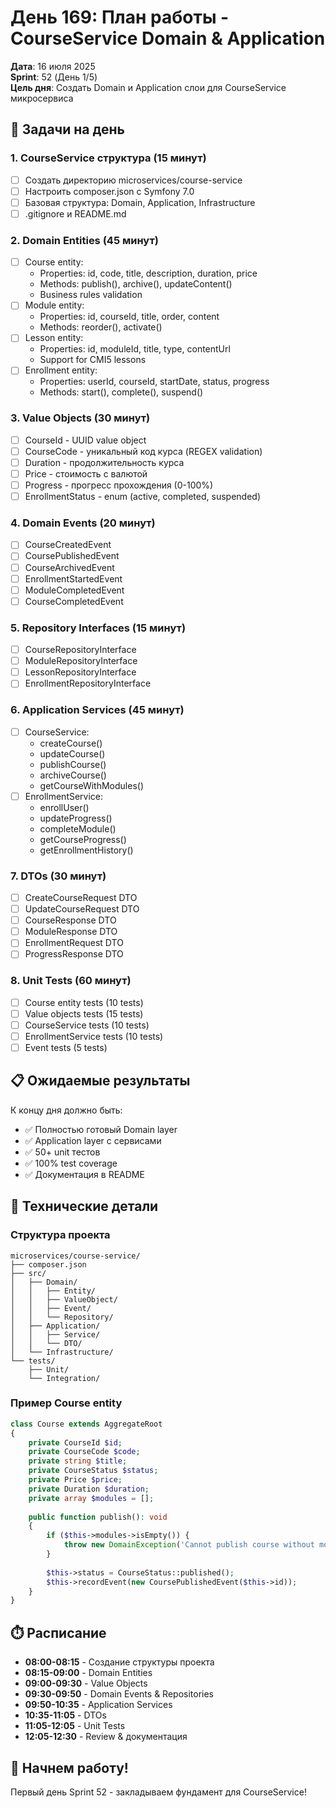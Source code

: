# День 169: План работы - CourseService Domain & Application

**Дата**: 16 июля 2025  
**Sprint**: 52 (День 1/5)  
**Цель дня**: Создать Domain и Application слои для CourseService микросервиса

## 🎯 Задачи на день

### 1. CourseService структура (15 минут)
- [ ] Создать директорию microservices/course-service
- [ ] Настроить composer.json с Symfony 7.0
- [ ] Базовая структура: Domain, Application, Infrastructure
- [ ] .gitignore и README.md

### 2. Domain Entities (45 минут)
- [ ] Course entity:
  - Properties: id, code, title, description, duration, price
  - Methods: publish(), archive(), updateContent()
  - Business rules validation
- [ ] Module entity:
  - Properties: id, courseId, title, order, content
  - Methods: reorder(), activate()
- [ ] Lesson entity:
  - Properties: id, moduleId, title, type, contentUrl
  - Support for CMI5 lessons
- [ ] Enrollment entity:
  - Properties: userId, courseId, startDate, status, progress
  - Methods: start(), complete(), suspend()

### 3. Value Objects (30 минут)
- [ ] CourseId - UUID value object
- [ ] CourseCode - уникальный код курса (REGEX validation)
- [ ] Duration - продолжительность курса
- [ ] Price - стоимость с валютой
- [ ] Progress - прогресс прохождения (0-100%)
- [ ] EnrollmentStatus - enum (active, completed, suspended)

### 4. Domain Events (20 минут)
- [ ] CourseCreatedEvent
- [ ] CoursePublishedEvent
- [ ] CourseArchivedEvent
- [ ] EnrollmentStartedEvent
- [ ] ModuleCompletedEvent
- [ ] CourseCompletedEvent

### 5. Repository Interfaces (15 минут)
- [ ] CourseRepositoryInterface
- [ ] ModuleRepositoryInterface
- [ ] LessonRepositoryInterface
- [ ] EnrollmentRepositoryInterface

### 6. Application Services (45 минут)
- [ ] CourseService:
  - createCourse()
  - updateCourse()
  - publishCourse()
  - archiveCourse()
  - getCourseWithModules()
- [ ] EnrollmentService:
  - enrollUser()
  - updateProgress()
  - completeModule()
  - getCourseProgress()
  - getEnrollmentHistory()

### 7. DTOs (30 минут)
- [ ] CreateCourseRequest DTO
- [ ] UpdateCourseRequest DTO
- [ ] CourseResponse DTO
- [ ] ModuleResponse DTO
- [ ] EnrollmentRequest DTO
- [ ] ProgressResponse DTO

### 8. Unit Tests (60 минут)
- [ ] Course entity tests (10 tests)
- [ ] Value objects tests (15 tests)
- [ ] CourseService tests (10 tests)
- [ ] EnrollmentService tests (10 tests)
- [ ] Event tests (5 tests)

## 📋 Ожидаемые результаты

К концу дня должно быть:
- ✅ Полностью готовый Domain layer
- ✅ Application layer с сервисами
- ✅ 50+ unit тестов
- ✅ 100% test coverage
- ✅ Документация в README

## 🔧 Технические детали

### Структура проекта
```
microservices/course-service/
├── composer.json
├── src/
│   ├── Domain/
│   │   ├── Entity/
│   │   ├── ValueObject/
│   │   ├── Event/
│   │   └── Repository/
│   ├── Application/
│   │   ├── Service/
│   │   └── DTO/
│   └── Infrastructure/
└── tests/
    ├── Unit/
    └── Integration/
```

### Пример Course entity
```php
class Course extends AggregateRoot
{
    private CourseId $id;
    private CourseCode $code;
    private string $title;
    private CourseStatus $status;
    private Price $price;
    private Duration $duration;
    private array $modules = [];
    
    public function publish(): void
    {
        if ($this->modules->isEmpty()) {
            throw new DomainException('Cannot publish course without modules');
        }
        
        $this->status = CourseStatus::published();
        $this->recordEvent(new CoursePublishedEvent($this->id));
    }
}
```

## ⏱️ Расписание

- **08:00-08:15** - Создание структуры проекта
- **08:15-09:00** - Domain Entities
- **09:00-09:30** - Value Objects
- **09:30-09:50** - Domain Events & Repositories
- **09:50-10:35** - Application Services
- **10:35-11:05** - DTOs
- **11:05-12:05** - Unit Tests
- **12:05-12:30** - Review & документация

## 🚀 Начнем работу!

Первый день Sprint 52 - закладываем фундамент для CourseService! 